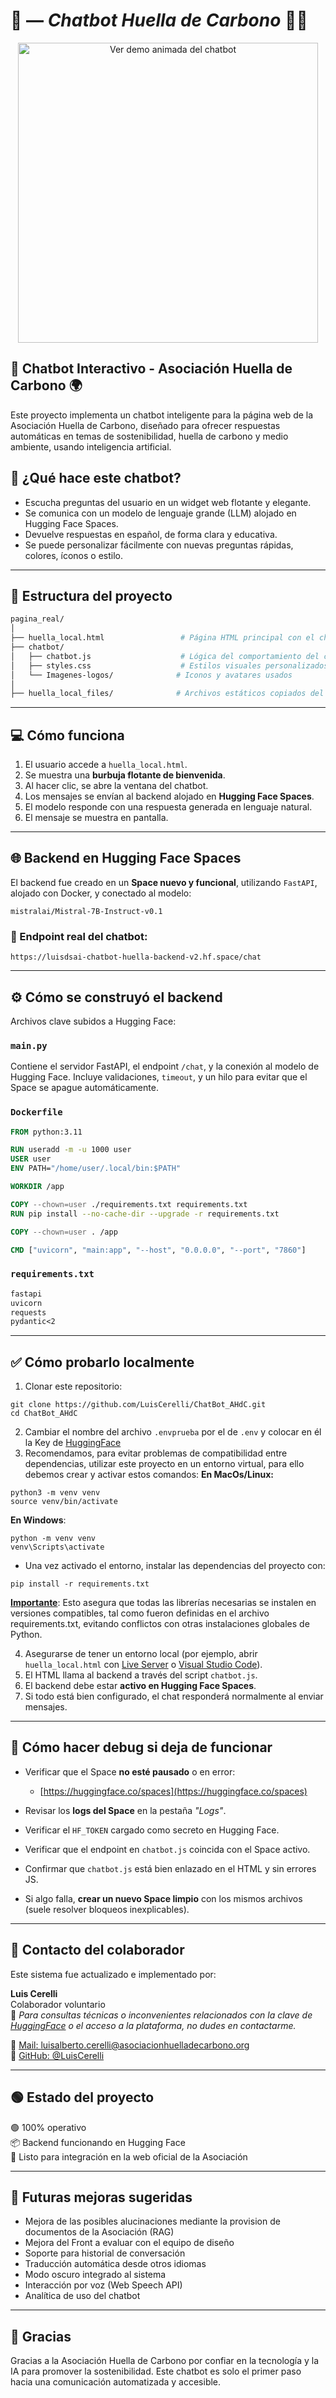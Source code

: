 # 📄 — *Chatbot Huella de Carbono* 🌱🤖
<p align="center">
  <a href="https://luiscerelli.github.io/ChatBot_AHdC/" target="_blank">
    <img src="docs/Muestra_Chatbot.gif" alt="Ver demo animada del chatbot" width="480"/>
  </a>
</p>

## 🧠 Chatbot Interactivo - Asociación Huella de Carbono 🌍

Este proyecto implementa un chatbot inteligente para la página web de la Asociación Huella de Carbono, diseñado para ofrecer respuestas automáticas en temas de sostenibilidad, huella de carbono y medio ambiente, usando inteligencia artificial.

## 📌 ¿Qué hace este chatbot?

- Escucha preguntas del usuario en un widget web flotante y elegante.
- Se comunica con un modelo de lenguaje grande (LLM) alojado en Hugging Face Spaces.
- Devuelve respuestas en español, de forma clara y educativa.
- Se puede personalizar fácilmente con nuevas preguntas rápidas, colores, íconos o estilo.

---

## 🧱 Estructura del proyecto

```bash
pagina_real/
│
├── huella_local.html                 # Página HTML principal con el chatbot embebido
├── chatbot/
│   ├── chatbot.js                    # Lógica del comportamiento del chatbot (frontend)
│   ├── styles.css                    # Estilos visuales personalizados (burbuja, chat, colores)
│   └── Imagenes-logos/              # Iconos y avatares usados
│
├── huella_local_files/              # Archivos estáticos copiados del sitio original
```

---

## 💻 Cómo funciona

1. El usuario accede a `huella_local.html`.
2. Se muestra una **burbuja flotante de bienvenida**.
3. Al hacer clic, se abre la ventana del chatbot.
4. Los mensajes se envían al backend alojado en **Hugging Face Spaces**.
5. El modelo responde con una respuesta generada en lenguaje natural.
6. El mensaje se muestra en pantalla.

---

## 🌐 Backend en Hugging Face Spaces

El backend fue creado en un **Space nuevo y funcional**, utilizando `FastAPI`, alojado con Docker, y conectado al modelo:

```
mistralai/Mistral-7B-Instruct-v0.1
```

### 🔗 Endpoint real del chatbot:

```
https://luisdsai-chatbot-huella-backend-v2.hf.space/chat
```

---

## ⚙️ Cómo se construyó el backend

Archivos clave subidos a Hugging Face:

### `main.py`

Contiene el servidor FastAPI, el endpoint `/chat`, y la conexión al modelo de Hugging Face. Incluye validaciones, `timeout`, y un hilo para evitar que el Space se apague automáticamente.

### `Dockerfile`

```dockerfile
FROM python:3.11

RUN useradd -m -u 1000 user
USER user
ENV PATH="/home/user/.local/bin:$PATH"

WORKDIR /app

COPY --chown=user ./requirements.txt requirements.txt
RUN pip install --no-cache-dir --upgrade -r requirements.txt

COPY --chown=user . /app

CMD ["uvicorn", "main:app", "--host", "0.0.0.0", "--port", "7860"]
```

### `requirements.txt`

```txt
fastapi
uvicorn
requests
pydantic<2
```

---

## ✅ Cómo probarlo localmente

1. Clonar este repositorio: 
```
git clone https://github.com/LuisCerelli/ChatBot_AHdC.git
cd ChatBot_AHdC
```

2. Cambiar el nombre del archivo ```.envprueba``` por el de ```.env``` y colocar en él la Key de [HuggingFace](https://huggingface.co/LuisDSAI)
3. Recomendamos, para evitar problemas de compatibilidad entre dependencias, utilizar este proyecto en un entorno virtual, para ello debemos crear y activar estos comandos:
**En MacOs/Linux:**
```
python3 -m venv venv
source venv/bin/activate
```
**En Windows**:
```
python -m venv venv
venv\Scripts\activate
```
* Una vez activado el entorno, instalar las dependencias del proyecto con:
```
pip install -r requirements.txt
```
<u>**Importante**</u>: Esto asegura que todas las librerías necesarias se instalen en versiones compatibles, tal como fueron definidas en el archivo requirements.txt, evitando conflictos con otras instalaciones globales de Python.


4. Asegurarse de tener un entorno local (por ejemplo, abrir `huella_local.html` con <u>Live Server</u> o <u>Visual Studio Code</u>).
5. El HTML llama al backend a través del script `chatbot.js`.
6. El backend debe estar **activo en Hugging Face Spaces**.
7. Si todo está bien configurado, el chat responderá normalmente al enviar mensajes.

---

## 🧪 Cómo hacer debug si deja de funcionar

- Verificar que el Space **no esté pausado** o en error:
  - [https://huggingface.co/spaces](https://huggingface.co/spaces)

- Revisar los **logs del Space** en la pestaña *"Logs"*.
- Verificar el `HF_TOKEN` cargado como secreto en Hugging Face.
- Verificar que el endpoint en `chatbot.js` coincida con el Space activo.
- Confirmar que `chatbot.js` está bien enlazado en el HTML y sin errores JS.
- Si algo falla, **crear un nuevo Space limpio** con los mismos archivos (suele resolver bloqueos inexplicables).

---

## 👤 Contacto del colaborador

Este sistema fue actualizado e implementado por:

**Luis Cerelli**  
Colaborador voluntario  
📩 *Para consultas técnicas o inconvenientes relacionados con la clave de [HuggingFace](https://huggingface.co/) o el acceso a la plataforma, no dudes en contactarme.*

📧 [Mail: luisalberto.cerelli@asociacionhuelladecarbono.org](luisalberto.cerelli@asociacionhuelladecarbono.org)  
🔗 [GitHub: @LuisCerelli](https://github.com/LuisCerelli)

---

## 🟢 Estado del proyecto

🟢 100% operativo  
📦 Backend funcionando en Hugging Face  
🌱 Listo para integración en la web oficial de la Asociación

---

## 🧠 Futuras mejoras sugeridas

- Mejora de las posibles alucinaciones mediante la provision de documentos de la Asociación (RAG)
- Mejora del Front a evaluar con el equipo de diseño 
- Soporte para historial de conversación
- Traducción automática desde otros idiomas
- Modo oscuro integrado al sistema
- Interacción por voz (Web Speech API)
- Analítica de uso del chatbot

---

## 🙌 Gracias

Gracias a la Asociación Huella de Carbono por confiar en la tecnología y la IA para promover la sostenibilidad. Este chatbot es solo el primer paso hacia una comunicación automatizada y accesible.



